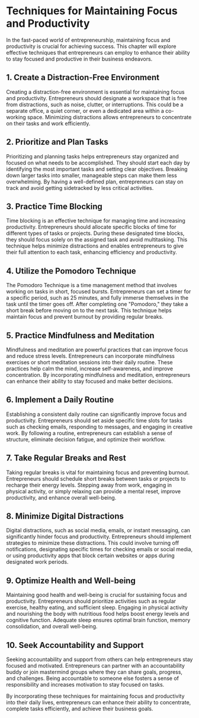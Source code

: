 Techniques for Maintaining Focus and Productivity
=============================================================

In the fast-paced world of entrepreneurship, maintaining focus and productivity is crucial for achieving success. This chapter will explore effective techniques that entrepreneurs can employ to enhance their ability to stay focused and productive in their business endeavors.

**1. Create a Distraction-Free Environment**
--------------------------------------------

Creating a distraction-free environment is essential for maintaining focus and productivity. Entrepreneurs should designate a workspace that is free from distractions, such as noise, clutter, or interruptions. This could be a separate office, a quiet corner, or even a dedicated area within a co-working space. Minimizing distractions allows entrepreneurs to concentrate on their tasks and work efficiently.

**2. Prioritize and Plan Tasks**
--------------------------------

Prioritizing and planning tasks helps entrepreneurs stay organized and focused on what needs to be accomplished. They should start each day by identifying the most important tasks and setting clear objectives. Breaking down larger tasks into smaller, manageable steps can make them less overwhelming. By having a well-defined plan, entrepreneurs can stay on track and avoid getting sidetracked by less critical activities.

**3. Practice Time Blocking**
-----------------------------

Time blocking is an effective technique for managing time and increasing productivity. Entrepreneurs should allocate specific blocks of time for different types of tasks or projects. During these designated time blocks, they should focus solely on the assigned task and avoid multitasking. This technique helps minimize distractions and enables entrepreneurs to give their full attention to each task, enhancing efficiency and productivity.

**4. Utilize the Pomodoro Technique**
-------------------------------------

The Pomodoro Technique is a time management method that involves working on tasks in short, focused bursts. Entrepreneurs can set a timer for a specific period, such as 25 minutes, and fully immerse themselves in the task until the timer goes off. After completing one "Pomodoro," they take a short break before moving on to the next task. This technique helps maintain focus and prevent burnout by providing regular breaks.

**5. Practice Mindfulness and Meditation**
------------------------------------------

Mindfulness and meditation are powerful practices that can improve focus and reduce stress levels. Entrepreneurs can incorporate mindfulness exercises or short meditation sessions into their daily routine. These practices help calm the mind, increase self-awareness, and improve concentration. By incorporating mindfulness and meditation, entrepreneurs can enhance their ability to stay focused and make better decisions.

**6. Implement a Daily Routine**
--------------------------------

Establishing a consistent daily routine can significantly improve focus and productivity. Entrepreneurs should set aside specific time slots for tasks such as checking emails, responding to messages, and engaging in creative work. By following a routine, entrepreneurs can establish a sense of structure, eliminate decision fatigue, and optimize their workflow.

**7. Take Regular Breaks and Rest**
-----------------------------------

Taking regular breaks is vital for maintaining focus and preventing burnout. Entrepreneurs should schedule short breaks between tasks or projects to recharge their energy levels. Stepping away from work, engaging in physical activity, or simply relaxing can provide a mental reset, improve productivity, and enhance overall well-being.

**8. Minimize Digital Distractions**
------------------------------------

Digital distractions, such as social media, emails, or instant messaging, can significantly hinder focus and productivity. Entrepreneurs should implement strategies to minimize these distractions. This could involve turning off notifications, designating specific times for checking emails or social media, or using productivity apps that block certain websites or apps during designated work periods.

**9. Optimize Health and Well-being**
-------------------------------------

Maintaining good health and well-being is crucial for sustaining focus and productivity. Entrepreneurs should prioritize activities such as regular exercise, healthy eating, and sufficient sleep. Engaging in physical activity and nourishing the body with nutritious food helps boost energy levels and cognitive function. Adequate sleep ensures optimal brain function, memory consolidation, and overall well-being.

**10. Seek Accountability and Support**
---------------------------------------

Seeking accountability and support from others can help entrepreneurs stay focused and motivated. Entrepreneurs can partner with an accountability buddy or join mastermind groups where they can share goals, progress, and challenges. Being accountable to someone else fosters a sense of responsibility and increases motivation to stay focused on tasks.

By incorporating these techniques for maintaining focus and productivity into their daily lives, entrepreneurs can enhance their ability to concentrate, complete tasks efficiently, and achieve their business goals.
